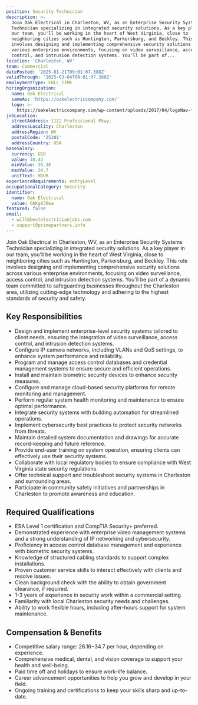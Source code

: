 ```yaml
---
position: Security Technician
description: >-
  Join Oak Electrical in Charleston, WV, as an Enterprise Security Systems
  Technician specializing in integrated security solutions. As a key player in
  our team, you'll be working in the heart of West Virginia, close to
  neighboring cities such as Huntington, Parkersburg, and Beckley. This role
  involves designing and implementing comprehensive security solutions across
  various enterprise environments, focusing on video surveillance, access
  control, and intrusion detection systems. You'll be part of...
location: 'Charleston, WV'
team: Commercial
datePosted: '2025-01-21T09:01:07.388Z'
validThrough: '2025-03-04T09:01:07.388Z'
employmentType: FULL_TIME
hiringOrganization:
  name: Oak Electrical
  sameAs: 'https://oakelectriccompany.com/'
  logo: >-
    https://oakelectriccompany.com/wp-content/uploads/2017/04/logoNav-for-web.png
jobLocation:
  streetAddress: 1112 Professional Pkwy.
  addressLocality: Charleston
  addressRegion: WV
  postalCode: '25301'
  addressCountry: USA
baseSalary:
  currency: USD
  value: 30.43
  minValue: 26.16
  maxValue: 34.7
  unitText: HOUR
experienceRequirements: entryLevel
occupationalCategory: Security
identifier:
  name: Oak Electrical
  value: OAKg830wa
featured: false
email:
  - will@bestelectricianjobs.com
  - support@primepartners.info
---
```




Join Oak Electrical in Charleston, WV, as an Enterprise Security Systems Technician specializing in integrated security solutions. As a key player in our team, you'll be working in the heart of West Virginia, close to neighboring cities such as Huntington, Parkersburg, and Beckley. This role involves designing and implementing comprehensive security solutions across various enterprise environments, focusing on video surveillance, access control, and intrusion detection systems. You'll be part of a dynamic team committed to safeguarding businesses throughout the Charleston area, utilizing cutting-edge technology and adhering to the highest standards of security and safety.

## Key Responsibilities
- Design and implement enterprise-level security systems tailored to client needs, ensuring the integration of video surveillance, access control, and intrusion detection systems.
- Configure IP camera networks, including VLANs and QoS settings, to enhance system performance and reliability.
- Program and manage access control databases and credential management systems to ensure secure and efficient operations.
- Install and maintain biometric security devices to enhance security measures.
- Configure and manage cloud-based security platforms for remote monitoring and management.
- Perform regular system health monitoring and maintenance to ensure optimal performance.
- Integrate security systems with building automation for streamlined operations.
- Implement cybersecurity best practices to protect security networks from threats.
- Maintain detailed system documentation and drawings for accurate record-keeping and future reference.
- Provide end-user training on system operation, ensuring clients can effectively use their security systems.
- Collaborate with local regulatory bodies to ensure compliance with West Virginia state security regulations.
- Offer technical support and troubleshoot security systems in Charleston and surrounding areas.
- Participate in community safety initiatives and partnerships in Charleston to promote awareness and education.

## Required Qualifications
- ESA Level 1 certification and CompTIA Security+ preferred.
- Demonstrated experience with enterprise video management systems and a strong understanding of IP networking and cybersecurity.
- Proficiency in access control database management and experience with biometric security systems.
- Knowledge of structured cabling standards to support complex installations.
- Proven customer service skills to interact effectively with clients and resolve issues.
- Clean background check with the ability to obtain government clearance, if required.
- 1-3 years of experience in security work within a commercial setting.
- Familiarity with local Charleston security needs and challenges.
- Ability to work flexible hours, including after-hours support for system maintenance.

## Compensation & Benefits
- Competitive salary range: $26.16-$34.7 per hour, depending on experience.
- Comprehensive medical, dental, and vision coverage to support your health and well-being.
- Paid time off and holidays to ensure work-life balance.
- Career advancement opportunities to help you grow and develop in your field.
- Ongoing training and certifications to keep your skills sharp and up-to-date.
